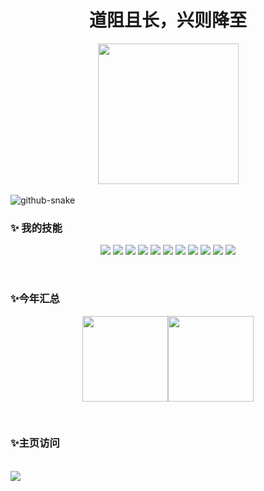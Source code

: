 <!-- 动态字 -->

<!--<h1 align="center"> <img src="https://readme-typing-svg.herokuapp.com/?lines=留下来一起生活。&center=true&size=30"> </h1>-->
<div align="center">
  <h1>道阻且长，兴则降至</h1>
  <!-- knock code pictures 敲代码的图片 -->
  <picture>
    <source media="(prefers-color-scheme: dark)" srcset="https://cdn.jsdelivr.net/gh/sun0225SUN/sun0225SUN/assets/images/coding.gif" />
    <source media="(prefers-color-scheme: light)" srcset="https://cdn.jsdelivr.net/gh/sun0225SUN/sun0225SUN/assets/images/developer.svg" height="225px" />
    <img src="https://cdn.jsdelivr.net/gh/sun0225SUN/sun0225SUN/assets/images/coding.gif" />
  </picture>
  </div>
<br/>
    <!-- Snake Code Contribution Map 贪吃蛇代码贡献图 -->
  <picture>
    <source media="(prefers-color-scheme: dark)" srcset="https://cdn.jsdelivr.net/gh/sun0225SUN/sun0225SUN/profile-snake-contrib/github-contribution-grid-snake-dark.svg" />
    <source media="(prefers-color-scheme: light)" srcset="https://cdn.jsdelivr.net/gh/sun0225SUN/sun0225SUN/profile-snake-contrib/github-contribution-grid-snake.svg" />
    <img alt="github-snake" src="https://cdn.jsdelivr.net/gh/sun0225SUN/sun0225SUN/profile-snake-contrib/github-contribution-grid-snake-dark.svg" />
  </picture>
<br/>

<!-- run 图片 
<div  align="center" style="display: flex; justify-content: center; align="center"; height: 100vh;">
  <img src="https://cdn.jsdelivr.net/gh/sun0225SUN/sun0225SUN/assets/images/man_run.png" alt="Running Man" width="150" height="150">
</div>-->

### ✨ 我的技能   

<div align="center">
   
![](https://img.shields.io/badge/-Java-4C7491?style=flat-square&logo=java&logoColor=fff)
![](https://img.shields.io/badge/-Spring-5FB832?style=flat-square&logo=Spring&logoColor=fff)
![](https://img.shields.io/badge/-Python-3e74a2?style=flat-square&logo=Python&logoColor=fff)
![](https://img.shields.io/badge/-Node.js-339933?style=flat-square&logo=Node.js&logoColor=fff)
![](https://img.shields.io/badge/-Vue-4fc08d?style=flat-square&logo=Vue.js&logoColor=fff)
![](https://img.shields.io/badge/-React-2d98ce?style=flat-square&logo=React&logoColor=fff)
![](https://img.shields.io/badge/-Docker-2496ED?style=flat-square&logo=Docker&logoColor=fff)
![](https://img.shields.io/badge/-Linux-000000?style=flat-square&logo=Linux&logoColor=fff)
![](https://img.shields.io/badge/-MySQL-4479A1?style=flat-square&logo=MySQL&logoColor=fff)
![](https://img.shields.io/badge/-Redis-DC382D?style=flat-square&logo=Redis&logoColor=fff)
![](https://img.shields.io/badge/-Git-E84E31?style=flat-square&logo=Git&logoColor=fff)



</div>

<br/>

### ✨今年汇总 

<div align="center">

<img align="" height="137px" src="https://github-readme-stats.vercel.app/api?username=xiangxiang62&hide_title=true&hide_border=true&show_icons=true&include_all_commits=true&line_height=21&bg_color=0,EC6C6C,FFD479,FFFC79,73FA79&theme=graywhite&locale=cn" /><img align="" height="137px" src="https://github-readme-stats.vercel.app/api/top-langs/?username=xiangxiang62&hide_title=true&hide_border=true&layout=compact&bg_color=0,73FA79,73FDFF,D783FF&theme=graywhite&locale=cn" />
</div>




<!--
<p align="center">
   Star 数 
  <a href="https://github.com/anuraghazra/github-readme-stats">
    <img src="https://github-readme-stats.vercel.app/api?username=xiangxiang62" alt="xiangxiang62's GitHub stats">
  </a>
</p>
-->


<br/>





### ✨主页访问 

<p align="center">
  <!-- 举牌访问 -->
 <!-- <img src="https://count.getloli.com/get/@:xiangxiang62?theme=gelbooru-h" alt="举牌访问"> -->
</p>


<br/>
<!-- just img 图片 -->
<img src="https://cdn.jsdelivr.net/gh/sun0225SUN/sun0225SUN/assets/images/icon.png" />


